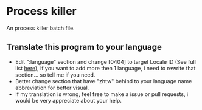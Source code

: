# Process killer
An process killer batch file.

## Translate this program to your language
* Edit ":language" section and change [0404] to target Locale ID (See full list [here](https://docs.microsoft.com/en-us/openspecs/windows_protocols/ms-lcid/a9eac961-e77d-41a6-90a5-ce1a8b0cdb9c)), if you want to add more then 1 language, i need to rewrite that section... so tell me if you need.
* Better change section that have "zhtw" behind to your language name abbreviation for better visual.
* If my translation is wrong, feel free to make a issue or pull requests, i would be very appreciate about your help.
